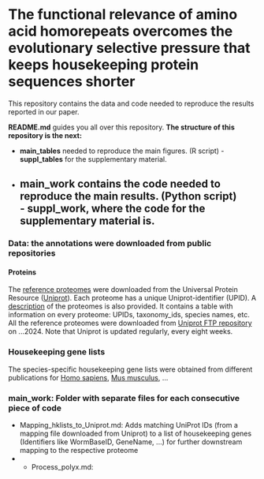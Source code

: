 # The functional relevance of amino acid homorepeats overcomes the evolutionary selective pressure that keeps housekeeping protein sequences shorter
This repository contains the data and code needed to reproduce the results reported in our paper.

**README.md** guides you all over this repository. **The structure of this repository is the next:**   
 - **main_tables** needed to reproduce the main figures. (R script)
        - **suppl_tables** for the supplementary material.  

 - **main_work** contains the code needed to reproduce the main results. (Python script)  
        - **suppl_work**, where the code for the supplementary material is.
   ---
### Data: the annotations were downloaded from public repositories

#### Proteins
The [reference proteomes](https://www.uniprot.org/proteomes/?query=*&fil=reference%3Ayes) were downloaded from the Universal Protein Resource ([Uniprot](https://www.uniprot.org/)). Each proteome has a unique Uniprot-identifier (UPID). A [description](https://ftp.uniprot.org/pub/databases/uniprot/current_release/knowledgebase/reference_proteomes/README) of the proteomes is also provided. It contains a table with information on every proteome: UPIDs, taxonomy_ids, species names, etc. All the reference proteomes were downloaded from [Uniprot FTP repository](https://ftp.uniprot.org/pub/databases/uniprot/current_release/knowledgebase/reference_proteomes/) on ...2024. Note that Uniprot is updated regularly, every eight weeks. 

### Housekeeping gene lists
The species-specific housekeeping gene lists were obtained from different publications for [Homo sapiens](link), [Mus musculus](link), ...

### main_work: Folder with separate files for each consecutive piece of code
- Mapping_hklists_to_Uniprot.md: Adds matching UniProt IDs (from a mapping file downloaded from Uniprot) to a list of housekeeping genes (Identifiers like WormBaseID, GeneName, ...) for further downstream mapping to the respective proteome
- - Process_polyx.md: 

